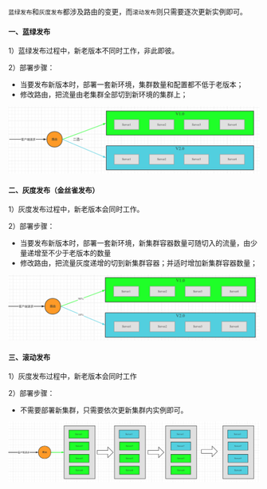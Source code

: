 `蓝绿发布`和`灰度发布`都涉及路由的变更，而`滚动发布`则只需要逐次更新实例即可。

#### 一、蓝绿发布

1）蓝绿发布过程中，新老版本不同时工作，非此即彼。

2）部署步骤：

* 当要发布新版本时，部署一套新环境，集群数量和配置都不低于老版本；
* 修改路由，把流量由老集群全部切到新环境的集群上；

![image-20210702113902037](pic/image-20210702113902037.png)

#### 二、灰度发布（金丝雀发布）

1）灰度发布过程中，新老版本会同时工作。

2）部署步骤：

* 当要发布新版本时，部署一套新环境，新集群容器数量可随切入的流量，由少量递增至不少于老版本的数量
* 修改路由，把流量灰度递增的切到新集群容器；并适时增加新集群容器数量；

![image-20210702113937707](pic/image-20210702113937707.png)

#### 三、滚动发布

1）灰度发布过程中，新老版本会同时工作

2）部署步骤：

* 不需要部署新集群，只需要依次更新集群内实例即可。

![image-20210702114058165](pic/image-20210702114058165.png)